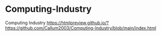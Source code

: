 # Computing-Industry
Computing Industry
https://htmlpreview.github.io/?https://github.com/Callum2003/Computing-Industry/blob/main/index.html
